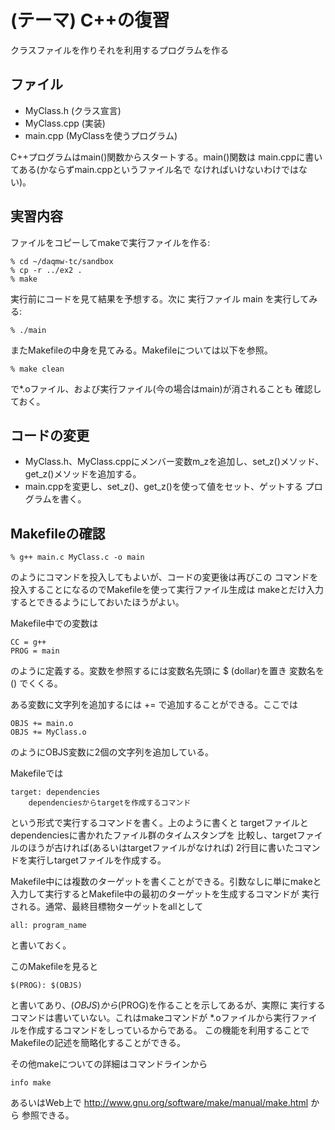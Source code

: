 (テーマ) C++の復習
==================
クラスファイルを作りそれを利用するプログラムを作る

ファイル
--------

* MyClass.h   (クラス宣言)
* MyClass.cpp (実装)
* main.cpp    (MyClassを使うプログラム)

C++プログラムはmain()関数からスタートする。main()関数は
main.cppに書いてある(かならずmain.cppというファイル名で
なければいけないわけではない)。

実習内容
--------

ファイルをコピーしてmakeで実行ファイルを作る:

    % cd ~/daqmw-tc/sandbox
    % cp -r ../ex2 .
    % make

実行前にコードを見て結果を予想する。次に
実行ファイル main を実行してみる:

    % ./main

またMakefileの中身を見てみる。Makefileについては以下を参照。

    % make clean

で*.oファイル、および実行ファイル(今の場合はmain)が消されることも
確認しておく。

コードの変更
------------

- MyClass.h、MyClass.cppにメンバー変数m_zを追加し、set_z()メソッド、
  get_z()メソッドを追加する。
- main.cppを変更し、set_z()、get_z()を使って値をセット、ゲットする
  プログラムを書く。

Makefileの確認
--------------

    % g++ main.c MyClass.c -o main

のようにコマンドを投入してもよいが、コードの変更後は再びこの
コマンドを投入することになるのでMakefileを使って実行ファイル生成は
makeとだけ入力するとできるようにしておいたほうがよい。

Makefile中での変数は

    CC = g++
    PROG = main

のように定義する。変数を参照するには変数名先頭に $ (dollar)を置き
変数名を () でくくる。

ある変数に文字列を追加するには += で追加することができる。ここでは

    OBJS += main.o
    OBJS += MyClass.o

のようにOBJS変数に2個の文字列を追加している。

Makefileでは

    target: dependencies
        dependenciesからtargetを作成するコマンド

という形式で実行するコマンドを書く。上のように書くと
targetファイルとdependenciesに書かれたファイル群のタイムスタンプを
比較し、targetファイルのほうが古ければ(あるいはtargetファイルがなければ)
2行目に書いたコマンドを実行しtargetファイルを作成する。

Makefile中には複数のターゲットを書くことができる。引数なしに単にmakeと
入力して実行するとMakefile中の最初のターゲットを生成するコマンドが
実行される。通常、最終目標物ターゲットをallとして

    all: program_name

と書いておく。

このMakefileを見ると

    $(PROG): $(OBJS)

と書いてあり、$(OBJS)から$(PROG)を作ることを示してあるが、実際に
実行するコマンドは書いていない。これはmakeコマンドが
*.oファイルから実行ファイルを作成するコマンドをしっているからである。
この機能を利用することでMakefileの記述を簡略化することができる。

その他makeについての詳細はコマンドラインから

    info make

あるいはWeb上で http://www.gnu.org/software/make/manual/make.html から
参照できる。


